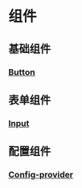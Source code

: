 <!--
 * @Author: yudidayeye 908737208@qq.com
 * @Date: 2024-01-04 15:40:37
 * @LastEditors: Please set LastEditors
 * @LastEditTime: 2024-03-27 10:46:34
 * @FilePath: \mono-ui\docs\components\index.md
 * @Description: 这是默认设置,请设置`customMade`, 打开koroFileHeader查看配置 进行设置: https://github.com/OBKoro1/koro1FileHeader/wiki/%E9%85%8D%E7%BD%AE
-->

# 组件

## 基础组件

### [Button](/components/button)

## 表单组件

### [Input](/components/input)

## 配置组件

### [Config-provider](/components/config-provider)
